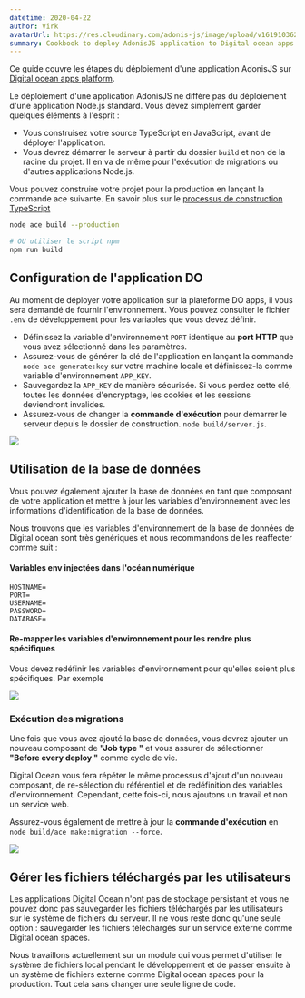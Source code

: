 ```yaml
---
datetime: 2020-04-22
author: Virk
avatarUrl: https://res.cloudinary.com/adonis-js/image/upload/v1619103621/adonisjs-authors-avatars/DYO4KUru_400x400_shujhw.jpg
summary: Cookbook to deploy AdonisJS application to Digital ocean apps platform
---
```


Ce guide couvre les étapes du déploiement d'une application AdonisJS sur [Digital ocean apps platform](https://docs.digitalocean.com/products/app-platform/).

Le déploiement d'une application AdonisJS ne diffère pas du déploiement d'une application Node.js standard. Vous devez simplement garder quelques éléments à l'esprit :

- Vous construisez votre source TypeScript en JavaScript, avant de déployer l'application.
- Vous devrez démarrer le serveur à partir du dossier `build` et non de la racine du projet. Il en va de même pour l'exécution de migrations ou d'autres applications Node.js.

Vous pouvez construire votre projet pour la production en lançant la commande ace suivante. En savoir plus sur le [processus de construction TypeScript](../../guides/fundamentals/typescript-build-process.md)

```sh
node ace build --production

# OU utiliser le script npm
npm run build
```

## Configuration de l'application DO

Au moment de déployer votre application sur la plateforme DO apps, il vous sera demandé de fournir l'environnement. Vous pouvez consulter le fichier `.env` de développement pour les variables que vous devez définir.

- Définissez la variable d'environnement `PORT` identique au **port HTTP** que vous avez sélectionné dans les paramètres.
- Assurez-vous de générer la clé de l'application en lançant la commande `node ace generate:key` sur votre machine locale et définissez-la comme variable d'environnement `APP_KEY`.
- Sauvegardez la `APP_KEY` de manière sécurisée. Si vous perdez cette clé, toutes les données d'encryptage, les cookies et les sessions deviendront invalides.
- Assurez-vous de changer la **commande d'exécution** pour démarrer le serveur depuis le dossier de construction. `node build/server.js`.

![](https://res.cloudinary.com/adonis-js/image/upload/q_auto,f_auto/v1619105542/v5/do-start-screen.jpg)

## Utilisation de la base de données
Vous pouvez également ajouter la base de données en tant que composant de votre application et mettre à jour les variables d'environnement avec les informations d'identification de la base de données.

Nous trouvons que les variables d'environnement de la base de données de Digital ocean sont très génériques et nous recommandons de les réaffecter comme suit :

#### Variables env injectées dans l'océan numérique
```dotenv
HOSTNAME=
PORT=
USERNAME=
PASSWORD=
DATABASE=
```

#### Re-mapper les variables d'environnement pour les rendre plus spécifiques
Vous devez redéfinir les variables d'environnement pour qu'elles soient plus spécifiques. Par exemple

![](https://res.cloudinary.com/adonis-js/image/upload/q_auto,f_auto/v1619105542/v5/do-remmaped-env-vars.jpg)

### Exécution des migrations
Une fois que vous avez ajouté la base de données, vous devrez ajouter un nouveau composant de **"Job type "** et vous assurer de sélectionner **"Before every deploy "** comme cycle de vie.

Digital Ocean vous fera répéter le même processus d'ajout d'un nouveau composant, de re-sélection du référentiel et de redéfinition des variables d'environnement. Cependant, cette fois-ci, nous ajoutons un travail et non un service web.

Assurez-vous également de mettre à jour la **commande d'exécution** en `node build/ace make:migration --force`.

![](https://res.cloudinary.com/adonis-js/image/upload/q_auto,f_auto/v1619105809/v5/do-job-component.jpg)

## Gérer les fichiers téléchargés par les utilisateurs
Les applications Digital Ocean n'ont pas de stockage persistant et vous ne pouvez donc pas sauvegarder les fichiers téléchargés par les utilisateurs sur le système de fichiers du serveur. Il ne vous reste donc qu'une seule option : sauvegarder les fichiers téléchargés sur un service externe comme Digital ocean spaces.

Nous travaillons actuellement sur un module qui vous permet d'utiliser le système de fichiers local pendant le développement et de passer ensuite à un système de fichiers externe comme Digital ocean spaces pour la production. Tout cela sans changer une seule ligne de code.